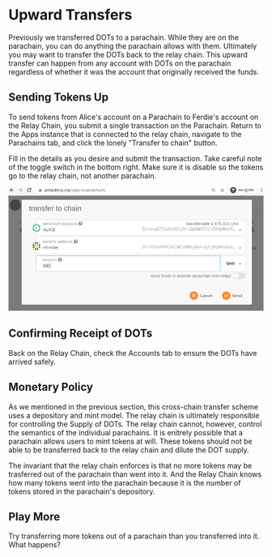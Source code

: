 # Upward Transfers

Previously we transferred DOTs to a parachain. While they are on the parachain, you can do anything the parachain allows
with them. Ultimately you may want to transfer the DOTs back to the relay chain. This upward transfer can happen from
any account with DOTs on the parachain regardless of whether it was the account that originally received the funds.

## Sending Tokens Up

To send tokens from Alice's account on a Parachain to Ferdie's account on the Relay Chain, you submit a single
transaction on the Parachain. Return to the Apps instance that is connected to the relay chain, navigate to the
Parachains tab, and click the lonely "Transfer to chain" button.

Fill in the details as you desire and submit the transaction. Take careful note of the toggle switch in the bottom
right. Make sure it is disable so the tokens go to the relay chain, not another parachain.

![Sending tokens up](../assets/upward-transfer-screenshot.png)

## Confirming Receipt of DOTs

Back on the Relay Chain, check the Accounts tab to ensure the DOTs have arrived safely.

## Monetary Policy

As we mentioned in the previous section, this cross-chain transfer scheme uses a depository and mint model. The relay
chain is ultimately responsible for controlling the Supply of DOTs. The relay chain cannot, however, control the
semantics of the individual parachains. It is enitrely possible that a parachain allows users to mint tokens at will.
These tokens should not be able to be transferred back to the relay chain and dilute the DOT supply.

The invariant that the relay chain enforces is that no more tokens may be trasferred out of the parachain than went into
it. And the Relay Chain knows how many tokens went into the parachain because it is the number of tokens stored in the
parachain's depository.

## Play More

Try transferring more tokens out of a parachain than you transferred into it. What happens?
